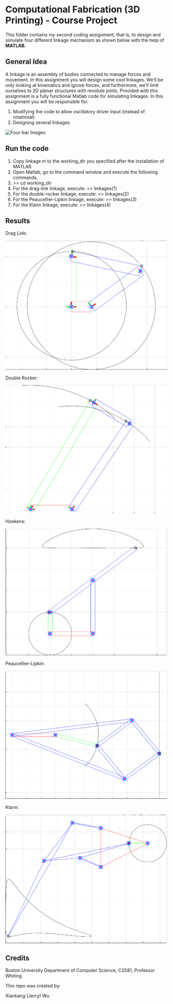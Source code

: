 # Computational Fabrication (3D Printing) - Course Project	

This folder contains my second coding assignment, that is, to design and simulate four different linkage mechanism as shown below with the help of <b>MATLAB</b>.

## General Idea

A linkage is an assembly of bodies connected to manage forces and movement. In this assignment you will design some cool linkages. We’ll be only looking at kinematics and ignore forces, and furthermore, we’ll limit ourselves to 2D planar structures with revolute joints. Provided with this assignment is a fully functional Matlab code for simulating linkages. In this assignment you will be responsible for:

1. Modifying the code to allow oscillatory driver input (instead of rotational)
2. Designing several linkages

![Four-bar linages](https://upload.wikimedia.org/wikipedia/commons/thumb/5/5f/Linkage_four_bar_fixed.svg/750px-Linkage_four_bar_fixed.svg.png)

## Run the code

1. Copy linkage.m to the working_dir you specified after the installation of MATLAB
2. Open Matlab, go to the command window and execute the following commands.
3. \>> cd working_dir
4. For the drag-link linkage, execute: \>> linkages(1)
5. For the double-rocker linkage, execute: \>> linkages(2)
6. For the Peaucellier-Lipkin linkage, execute: \>> linkages(3)
7. For the Klann linkage, execute: \>> linkages(4)

## Results

Drag Link:

<img src='https://github.com/JerryWu96/3D_Printing/blob/master/Linkage%20Silmulation/Simulation%20Results/1%20Drag-link%20mech.png?raw=true'></img>

Double Rocker:

<img src='https://github.com/JerryWu96/3D_Printing/blob/master/Linkage%20Silmulation/Simulation%20Results/2%20-%20Double-rocker.png?raw=true'></img>



Hoekens:

<img src='https://github.com/JerryWu96/3D_Printing/blob/master/Linkage%20Silmulation/Simulation%20Results/3%20-%20Hoekens.png?raw=true'></img>

Peaucellier-Lipkin:

<img src='https://github.com/JerryWu96/3D_Printing/blob/master/Linkage%20Silmulation/Simulation%20Results/4%20-%20Peaucellier-Lipkin.png?raw=true'></img>



Klann:

<img src='https://github.com/JerryWu96/3D_Printing/blob/master/Linkage%20Silmulation/Simulation%20Results/5-%20Klann.png?raw=true'></img>



## Credits

Boston University Department of Computer Science, CS581, Professor Whiting

This repo was created by:

Xiankang (Jerry) Wu